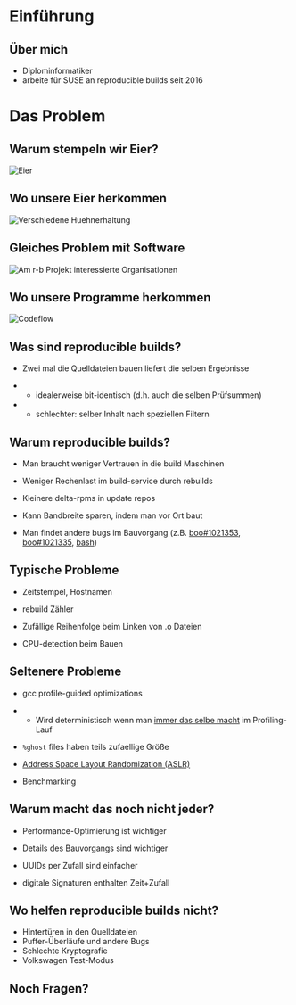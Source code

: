 # Einführung

## Über mich

* Diplominformatiker
* arbeite für SUSE an reproducible builds seit 2016

<!--
Arbeite seit 10 Jahren fuer die Firma SUSE in Nuernberg
und arbeite in den letzten 4 Jahren an reproducible builds fuer unsere Software
-->

# Das Problem

## Warum stempeln wir Eier?

![Eier](img/Eier_bmw.jpg)

<!--
Warum stempeln wir Nummern auf Eier?
Weil wir wissen wollen, wo es herkommt und wie es erzeugt wurde.
-->

## Wo unsere Eier herkommen

![Verschiedene Huehnerhaltung](img/chicken.jpg)

## Gleiches Problem mit Software

![Am r-b Projekt interessierte Organisationen](img/project/project.png)

## Wo unsere Programme herkommen

![Codeflow](img/codeflow.png)

<!--
Entwickler erzeugen git commits, signieren commits und/oder tags. Ist sicher.
Dann irgendwann erzeugen sie tarballs. Sicher falls gpg-signiert
Packagers laden die tarballs in OBS
magic happens on OBS (other distris use developer workstation)
signiertes binär-rpms und repos werden automatisch veröffentlich
Ist sicher auch bei kompromitierten mirror-Servern und http, wegen der Signaturen.

Aber wie wissen wir, dass die binaries keine Hintertüren enthalten, die beim Bauen zugefügt wurden?
-->

## Was sind reproducible builds?

* Zwei mal die Quelldateien bauen liefert die selben Ergebnisse

* * idealerweise bit-identisch (d.h. auch die selben Prüfsummen)

* * schlechter: selber Inhalt nach speziellen Filtern


## Warum reproducible builds?

* Man braucht weniger Vertrauen in die build Maschinen

* Weniger Rechenlast im build-service durch rebuilds

* Kleinere delta-rpms in update repos

* Kann Bandbreite sparen, indem man vor Ort baut

* Man findet andere bugs im Bauvorgang (z.B. [boo#1021353](https://bugzilla.opensuse.org/show_bug.cgi?id=1021353), [boo#1021335](https://bugzilla.opensuse.org/show_bug.cgi?id=1021335), [bash](https://lists.gnu.org/archive/html/bug-bash/2018-07/msg00010.html))

<!--

Viele nützliche Eigenschaften
Man braucht keine Rechenzeit verschwenden, abhängige Pakete zu bauen, wenn sich nichts geändert hat
Es wird sicherer

Aber warum sollte ein Computer nicht deterministisch sein? 2+3 ist doch immer das selbe...

-->

## Typische Probleme

* Zeitstempel, Hostnamen

* rebuild Zähler

* Zufällige Reihenfolge beim Linken von .o Dateien

* CPU-detection beim Bauen

<!--

compile-time CPU detection libatlas3

-->

## Seltenere Probleme

* gcc profile-guided optimizations
* * Wird deterministisch wenn man [immer das selbe macht](https://build.opensuse.org/request/show/499887) im Profiling-Lauf

* `%ghost` files haben teils zufaellige Größe

* [Address Space Layout Randomization (ASLR)](https://github.com/bmwiedemann/theunreproduciblepackage/tree/master/aslr)

* Benchmarking

## Warum macht das noch nicht jeder?

* Performance-Optimierung ist wichtiger

* Details des Bauvorgangs sind wichtiger

* UUIDs per Zufall sind einfacher

* digitale Signaturen enthalten Zeit+Zufall

<!--

## rebuild-test-scripts

* Verfügbar in https://github.com/bmwiedemann/reproducibleopensuse

* Inklusive die Quellen dieser Präsentation https://github.com/bmwiedemann/reproducibleopensuse/blob/master/presentation/reproducible-de.md

## Wie reproduzierbar kann man bauen?

* bit-identisch mit Factory rpm und `osc build --define='%_buildhost reproducible' --define='%clamp_mtime_to_source_date_epoch Y' --define='%use_source_date_epoch_as_buildtime Y'`

-->

## Wo helfen reproducible builds nicht?

* Hintertüren in den Quelldateien
* Puffer-Überläufe und andere Bugs
* Schlechte Kryptografie
* Volkswagen Test-Modus

## Noch Fragen?

